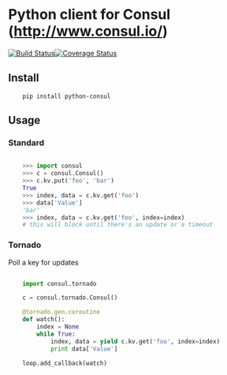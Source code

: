 # Python client for Consul (http://www.consul.io/)

[![Build Status](https://travis-ci.org/cablehead/python-consul.svg?branch=master)](https://travis-ci.org/cablehead/python-consul)[![Coverage Status](https://coveralls.io/repos/cablehead/python-consul/badge.png?branch=master)](https://coveralls.io/r/cablehead/python-consul?branch=master)

## Install

```
    pip install python-consul
```

## Usage

### Standard

```python

    >>> import consul
    >>> c = consul.Consul()
    >>> c.kv.put('foo', 'bar')
    True
    >>> index, data = c.kv.get('foo')
    >>> data['Value']
    'bar'
    >>> index, data = c.kv.get('foo', index=index)
    # this will block until there's an update or a timeout
```

### Tornado

Poll a key for updates

```python

    import consul.tornado

    c = consul.tornado.Consul()

    @tornado.gen.coroutine
    def watch():
        index = None
        while True:
            index, data = yield c.kv.get('foo', index=index)
            print data['Value']

    loop.add_callback(watch)
```
